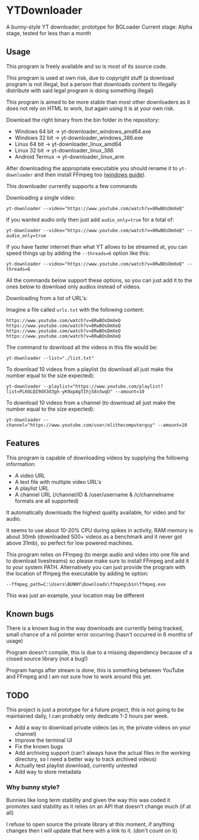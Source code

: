 # YTDownloader
A bunny-style YT downloader, prototype for BGLoader
Current stage: Alpha stage, tested for less than a month

## Usage
This program is freely available and so is most of its source code.

This program is used at own risk, due to copyright stuff (a download program is not illegal, but a person that downloads content to illegally distribute with said legal program is doing something illegal)

This program is aimed to be more stable than most other downloaders as it does not rely on HTML to work, but again using it is at your own risk.

Download the right binary from the bin folder in the repository:
* Windows 64 bit -> yt-downloader_windows_amd64.exe
* Windows 32 bit -> yt-downloader_windows_386.exe
* Linux 64 bit -> yt-downloader_linux_amd64
* Linux 32 bit -> yt-downloader_linux_386
* Android Termux -> yt-downloader_linux_arm

After downloading the appropriate executable you should rename it to `yt-downloader` and then install FFmpeg too ([windows guide](https://blog.gregzaal.com/how-to-install-ffmpeg-on-windows/)).

This downloader currently supports a few commands

Downloading a single video:

```yt-downloader --video="https://www.youtube.com/watch?v=8RwBOsDmXeQ"```

If you wanted audio only then just add ```audio_only=true``` for a total of:

```yt-downloader --video="https://www.youtube.com/watch?v=8RwBOsDmXeQ" --audio_only=true```

If you have faster internet than what YT allows to be streamed at, you can speed things up by adding the ```--threads=6``` option like this:

```yt-downloader --video="https://www.youtube.com/watch?v=8RwBOsDmXeQ" --threads=6```

All the commands below support these options, so you can just add it to the ones below to download only audios instead of videos.


Downloading from a list of URL's:

Imagine a file called ```urls.txt``` with the following content:

```
https://www.youtube.com/watch?v=8RwBOsDmXeQ
https://www.youtube.com/watch?v=8RwBOsDmXeQ
https://www.youtube.com/watch?v=8RwBOsDmXeQ
https://www.youtube.com/watch?v=8RwBOsDmXeQ
```
The command to download all the videos in this file would be:

```yt-downloader --list="./list.txt"```

To download 10 videos from a playlist (to download all just make the number equal to the size expected):

```yt-downloader --playlist="https://www.youtube.com/playlist?list=PL6OLQI9dX3d3gh-yK9apAgTIhjS8x5wqU" --amount=10```

To download 10 videos from a channel (to download all just make the number equal to the size expected):

```yt-downloader --channel="https://www.youtube.com/user/elithecomputerguy" --amount=10```


## Features
This program is capable of downloading videos by supplying the following information:
* A video URL
* A text file with multiple video URL's
* A playlist URL
* A channel URL (/channel/ID & /user/username & /c/channelname formats are all supported)

It automatically downloads the highest quality available, for video and for audio.

It seems to use about 10-20% CPU during spikes in activity, RAM memory is about 30mb (downloaded 500+ videos as a benchmark and it never got above 31mb), so perfect for low powered machines.

This program relies on FFmpeg (to merge audio and video into one file and to download livestreams) so please make sure to install FFmpeg and add it to your system PATH.
Alternatively you can just provide the program with the location of ffmpeg the executable by adding te option: 

```--ffmpeg_path=C:\Users\BUNNY\Downloads\ffmpeg\bin\ffmpeg.exe```

This was just an example, your location may be different

## Known bugs
There is a known bug in the way downloads are currently being tracked, small chance of a nil pointer error occurring (hasn't occurred in 6 months of usage)

Program doesn't compile, this is due to a missing dependency because of a closed source library (not a bug!)

Program hangs after stream is done, this is something between YouTube and FFmpeg and I am not sure how to work around this yet.

## TODO
This project is just a prototype for a future project, this is not going to be maintained daily, I can probably only dedicate 1-2 hours per week.
* Add a way to download private videos (as in, the private videos on your channel)
* Improve the terminal UI
* Fix the known bugs
* Add archiving support (can't always have the actual files in the working directory, so I need a better way to track archived videos)
* Actually test playlist download, currently untested
* Add way to store metadata

### Why bunny style?
Bunnies like long term stability and given the way this was coded it promotes said stability as it relies on an API that doesn't change much (if at all)

I refuse to open source the private library at this moment, if anything changes then I will update that here with a link to it. (don't count on it)
